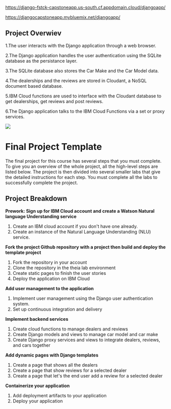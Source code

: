 https://django-fstck-capstoneapp.us-south.cf.appdomain.cloud/djangoapp/

https://djangocapstoneapp.mybluemix.net/djangoapp/

## Project Overwiev

 1.The user interacts with the Django application through a web browser.
 
 2.The Django application handles the user authentication using the SQLite database as the persistance layer.
 
 3.The SQLite database also stores the Car Make and the Car Model data.
 
 4.The dealerships and the reviews are stored in Cloudant, a NoSQL document based database.
 
 5.IBM Cloud functions are used to interface with the Cloudant database to get dealerships, get reviews and post reviews.
 
 6.The Django application talks to the IBM Cloud Functions via a set or proxy services.

![](https://user-images.githubusercontent.com/85358503/167597106-68cf879f-a341-44f9-9c5a-09646330cc87.jpg)



# Final Project Template

The final project for this course has several steps that you must complete. 
To give you an overview of the whole project, all the high-level steps are listed below. 
The project is then divided into several smaller labs that give the detailed instructions for each step. 
You must complete all the labs to successfully complete the project.

## Project Breakdown

**Prework: Sign up for IBM Cloud account and create a Watson Natural language Understanding service**
1. Create an IBM cloud account if you don't have one already.
2. Create an instance of the Natural Language Understanding (NLU) service.

**Fork the project Github repository with a project then build and deploy the template project**
1. Fork the repository in your account
2. Clone the repository in the theia lab environment
3. Create static pages to finish the user stories
4. Deploy the application on IBM Cloud

**Add user management to the application**
1. Implement user management using the Django user authentication system.
2. Set up continuous integration and delivery

**Implement backend services**
1. Create cloud functions to manage dealers and reviews
2. Create Django models and views to manage car model and car make
3. Create Django proxy services and views to integrate dealers, reviews, and cars together
 
**Add dynamic pages with Django templates**
1. Create a page that shows all the dealers
2. Create a page that show reviews for a selected dealer
3. Create a page that let's the end user add a review for a selected dealer

**Containerize your application**
1. Add deployment artifacts to your application
2. Deploy your application
